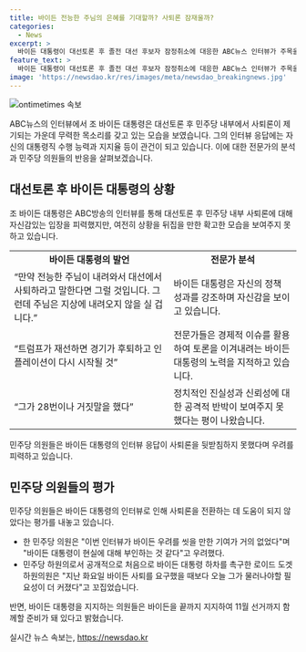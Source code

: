 ```yaml
---
title: 바이든 전능한 주님의 은혜를 기대할까? 사퇴론 잠재울까?
categories:
  - News
excerpt: >
  바이든 대통령이 대선토론 후 졸전 대선 후보자 잠정취소에 대응한 ABC뉴스 인터뷰가 주목을 끌고 있다. 바이든은 쉰 목소리로 여전히 자신감 부족을 보이며 사퇴론에 강인히 대처했다. 그는 트럼프와의 대등한 싸움을 했으며, 여전히 대통령직 수행능력에 대한 의문을 피력하며 공격에 대응했다. 그러나 반바이든 민주당 의원들은 여전히 사퇴를 촉구하며, 지지율과 여론조사 결과가 무너질 경우 사퇴할 필요성을 강조하고 있다.
feature_text: >
  바이든 대통령이 대선토론 후 졸전 대선 후보자 잠정취소에 대응한 ABC뉴스 인터뷰가 주목을 끌고 있다. 바이든은 쉰 목소리로 여전히 자신감 부족을 보이며 사퇴론에 강인히 대처했다. 그는 트럼프와의 대등한 싸움을 했으며, 여전히 대통령직 수행능력에 대한 의문을 피력하며 공격에 대응했다. 그러나 반바이든 민주당 의원들은 여전히 사퇴를 촉구하며, 지지율과 여론조사 결과가 무너질 경우 사퇴할 필요성을 강조하고 있다.
image: 'https://newsdao.kr/res/images/meta/newsdao_breakingnews.jpg'
---
```


<p><img src="https://newsdao.kr/res/images/meta/newsdao_breakingnews.jpg" alt="ontimetimes 속보" /></p>

<p data-ke-size="size16">ABC뉴스의 인터뷰에서 조 바이든 대통령은 대선토론 후 민주당 내부에서 사퇴론이 제기되는 가운데 무력한 목소리를 갖고 있는 모습을 보였습니다. 그의 인터뷰 응답에는 자신의 대통령직 수행 능력과 지지율 등이 관건이 되고 있습니다. 이에 대한 전문가의 분석과 민주당 의원들의 반응을 살펴보겠습니다.</p>

<h2 data-ke-size="size26">대선토론 후 바이든 대통령의 상황</h2>

<p data-ke-size="size16">조 바이든 대통령은 ABC방송의 인터뷰를 통해 대선토론 후 민주당 내부 사퇴론에 대해 자신감있는 입장을 피력했지만, 여전히 상황을 뒤집을 만한 확고한 모습을 보여주지 못하고 있습니다.</p>

<table>
    <tr>
        <td style="text-align: center; height: 17px;"><b>바이든 대통령의 발언</b></td>
        <td style="text-align: center; height: 17px;"><b>전문가 분석</b></td>
    </tr>
    <tr>
        <td>“만약 전능한 주님이 내려와서 대선에서 사퇴하라고 말한다면 그럴 것입니다. 그런데 주님은 지상에 내려오지 않을 실 겁니다.”</td>
        <td>바이든 대통령은 자신의 정책 성과를 강조하며 자신감을 보이고 있습니다.</td>
    </tr>
    <tr>
        <td>“트럼프가 재선하면 경기가 후퇴하고 인플레이션이 다시 시작될 것”</td>
        <td>전문가들은 경제적 이슈를 활용하여 토론을 이겨내려는 바이든 대통령의 노력을 지적하고 있습니다.</td>
    </tr>
    <tr>
        <td>“그가 28번이나 거짓말을 했다”</td>
        <td>정치적인 진실성과 신뢰성에 대한 공격적 반박이 보여주지 못했다는 평이 나왔습니다.</td>
    </tr>
</table>

<p data-ke-size="size16">민주당 의원들은 바이든 대통령의 인터뷰 응답이 사퇴론을 뒷받침하지 못했다며 우려를 피력하고 있습니다.</p>

<h2 data-ke-size="size26">민주당 의원들의 평가</h2>

<p data-ke-size="size16">민주당 의원들은 바이든 대통령의 인터뷰로 인해 사퇴론을 전환하는 데 도움이 되지 않았다는 평가를 내놓고 있습니다.</p>

<ul>
    <li>한 민주당 의원은 "이번 인터뷰가 바이든 우려를 씻을 만한 기여가 거의 없었다"며 "바이든 대통령이 현실에 대해 부인하는 것 같다"고 우려했다.</li>
    <li>민주당 하원의로서 공개적으로 처음으로 바이든 대통령 하차를 촉구한 로이드 도겟 하원의원은 "지난 화요일 바이든 사퇴를 요구했을 때보다 오늘 그가 물러나야할 필요성이 더 커졌다"고 꼬집었습니다.</li>
</ul>

<p data-ke-size="size16">반면, 바이든 대통령을 지지하는 의원들은 바이든을 끝까지 지지하여 11월 선거까지 함께할 준비가 돼 있다고 밝혔습니다.</p>
실시간 뉴스 속보는, <a href="https://newsdao.kr" rel="dofollow">https://newsdao.kr</a>


